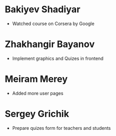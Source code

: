 # Bakiyev Shadiyar
* Watched course on Corsera by Google
# Zhakhangir Bayanov
* Implement graphics and Quizes in frontend	
# Meiram Merey
* Added more user pages
# Sergey Grichik 
* Prepare quizes form for teachers and students
